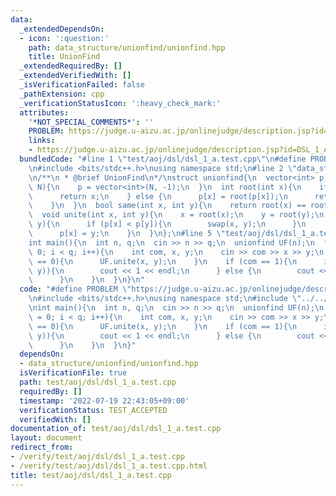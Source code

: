 ```yaml
---
data:
  _extendedDependsOn:
  - icon: ':question:'
    path: data_structure/unionfind/unionfind.hpp
    title: UnionFind
  _extendedRequiredBy: []
  _extendedVerifiedWith: []
  _isVerificationFailed: false
  _pathExtension: cpp
  _verificationStatusIcon: ':heavy_check_mark:'
  attributes:
    '*NOT_SPECIAL_COMMENTS*': ''
    PROBLEM: https://judge.u-aizu.ac.jp/onlinejudge/description.jsp?id=DSL_1_A
    links:
    - https://judge.u-aizu.ac.jp/onlinejudge/description.jsp?id=DSL_1_A
  bundledCode: "#line 1 \"test/aoj/dsl/dsl_1_a.test.cpp\"\n#define PROBLEM \"https://judge.u-aizu.ac.jp/onlinejudge/description.jsp?id=DSL_1_A\"\
    \n#include <bits/stdc++.h>\nusing namespace std;\n#line 2 \"data_structure/unionfind/unionfind.hpp\"\
    \n/**\n * @brief UnionFind\n*/\nstruct unionfind{\n  vector<int> p;\n  unionfind(int\
    \ N){\n    p = vector<int>(N, -1);\n  }\n  int root(int x){\n    if (p[x] < 0){\n\
    \      return x;\n    } else {\n      p[x] = root(p[x]);\n      return p[x];\n\
    \    }\n  }\n  bool same(int x, int y){\n    return root(x) == root(y);\n  }\n\
    \  void unite(int x, int y){\n    x = root(x);\n    y = root(y);\n    if (x !=\
    \ y){\n      if (p[x] < p[y]){\n        swap(x, y);\n      }\n      p[y] += p[x];\n\
    \      p[x] = y;\n    }\n  }\n};\n#line 5 \"test/aoj/dsl/dsl_1_a.test.cpp\"\n\
    int main(){\n  int n, q;\n  cin >> n >> q;\n  unionfind UF(n);\n  for (int i =\
    \ 0; i < q; i++){\n    int com, x, y;\n    cin >> com >> x >> y;\n    if (com\
    \ == 0){\n      UF.unite(x, y);\n    }\n    if (com == 1){\n      if (UF.same(x,\
    \ y)){\n        cout << 1 << endl;\n      } else {\n        cout << 0 << endl;\n\
    \      }\n    }\n  }\n}\n"
  code: "#define PROBLEM \"https://judge.u-aizu.ac.jp/onlinejudge/description.jsp?id=DSL_1_A\"\
    \n#include <bits/stdc++.h>\nusing namespace std;\n#include \"../../../data_structure/unionfind/unionfind.hpp\"\
    \nint main(){\n  int n, q;\n  cin >> n >> q;\n  unionfind UF(n);\n  for (int i\
    \ = 0; i < q; i++){\n    int com, x, y;\n    cin >> com >> x >> y;\n    if (com\
    \ == 0){\n      UF.unite(x, y);\n    }\n    if (com == 1){\n      if (UF.same(x,\
    \ y)){\n        cout << 1 << endl;\n      } else {\n        cout << 0 << endl;\n\
    \      }\n    }\n  }\n}"
  dependsOn:
  - data_structure/unionfind/unionfind.hpp
  isVerificationFile: true
  path: test/aoj/dsl/dsl_1_a.test.cpp
  requiredBy: []
  timestamp: '2022-07-19 22:43:05+09:00'
  verificationStatus: TEST_ACCEPTED
  verifiedWith: []
documentation_of: test/aoj/dsl/dsl_1_a.test.cpp
layout: document
redirect_from:
- /verify/test/aoj/dsl/dsl_1_a.test.cpp
- /verify/test/aoj/dsl/dsl_1_a.test.cpp.html
title: test/aoj/dsl/dsl_1_a.test.cpp
---
```

